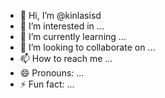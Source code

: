 - 👋 Hi, I’m @kinlasisd
- 👀 I’m interested in ...
- 🌱 I’m currently learning ...
- 💞️ I’m looking to collaborate on ...
- 📫 How to reach me ...
- 😄 Pronouns: ...
- ⚡ Fun fact: ...

<!---
kinlasisd/kinlasisd is a ✨ special ✨ repository because its `README.md` (this file) appears on your GitHub profile.
You can click the Preview link to take a look at your changes.
--->
